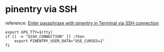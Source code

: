 # pinentry via SSH

reference: [Enter passphrase with pinentry in Terminal via SSH connection](https://gpgtools.tenderapp.com/kb/faq/enter-passphrase-with-pinentry-in-terminal-via-ssh-connection)

```
export GPG_TTY=$(tty)
if [[ -n "$SSH_CONNECTION" ]] ;then
    export PINENTRY_USER_DATA="USE_CURSES=1"
fi
```
